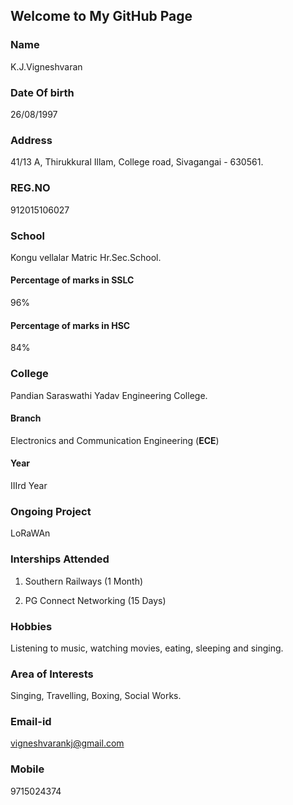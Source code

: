## Welcome to My GitHub Page

### Name 
K.J.Vigneshvaran

### Date Of birth
26/08/1997

### Address
41/13 A, Thirukkural Illam,
College road,
Sivagangai - 630561.

### REG.NO 
912015106027

### School 
Kongu vellalar Matric Hr.Sec.School.

#### Percentage of marks in SSLC
96%

#### Percentage of marks in HSC
84%

### College 
Pandian Saraswathi Yadav Engineering College.

#### Branch
Electronics and Communication Engineering (**ECE**)

#### Year
IIIrd Year

### Ongoing Project
LoRaWAn

### Interships Attended
1) Southern Railways (1 Month)

2) PG Connect Networking (15 Days)

### Hobbies
Listening to music, watching movies, eating, sleeping and singing.

### Area of Interests
Singing, Travelling, Boxing, Social Works.

### Email-id
vigneshvarankj@gmail.com

### Mobile
9715024374

